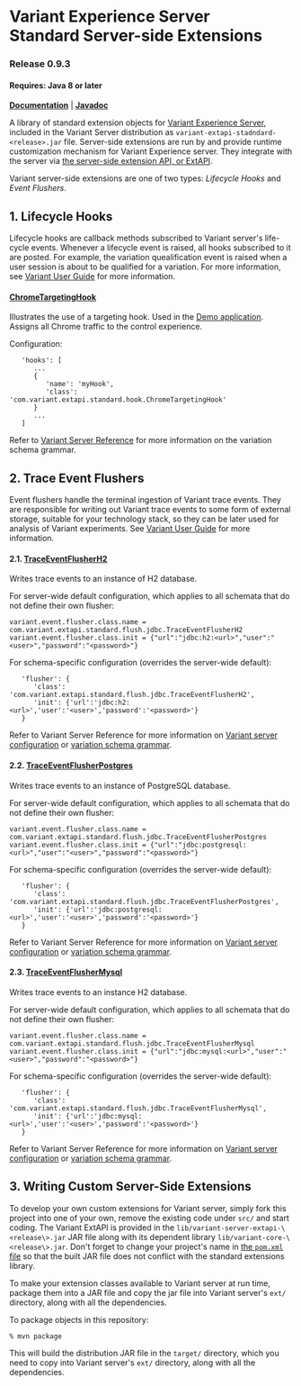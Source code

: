 # Variant Experience Server </br> Standard Server-side Extensions
### Release 0.9.3
#### Requires: Java 8 or later

[__Documentation__](https://www.getvariant.com/resources/docs/0-9/experience-server/reference/#section-4) | [__Javadoc__](https://getvariant.github.io/variant-extapi-standard/)

A library of standard extension objects for [Variant Experience Server](https://www.getvariant.com/resources/docs/0-9/experience-server/user-guide/), included in the Variant Server distribution as `variant-extapi-stadndard-<release>.jar` file. Server-side extensions are run by and provide runtime customization mechanism for Variant Experience server. They integrate with the server via [the server-side extension API, or ExtAPI](https://www.getvariant.com/resources/docs/0-9/experience-server/reference/#section-4).

Variant server-side extensions are one of two types: _Lifecycle Hooks_ and _Event Flushers_. 

## 1. Lifecycle Hooks 
Lifecycle hooks are callback methods subscribed to Variant server's life-cycle events. Whenever a lifecycle event is raised, all hooks subscribed to it are posted.  For example, the variation quealification event is raised when a user session is about to be qualified for a variation. For more information, see [Variant User Guide](https://www.getvariant.com/resources/docs/0-9/experience-server/user-guide/#section-4.7.1) for more information.

#### [ChromeTargetingHook](https://github.com/getvariant/variant-extapi-standard/blob/master/src/main/java/com/variant/extapi/standard/hook/ChromeTargetingHook.java)

Illustrates the use of a targeting hook. Used in the [Demo application](https://github.com/getvariant/variant-java-demo). Assigns all Chrome traffic to the control experience.

Configuration:
```
   'hooks': [
      ...
      {
         'name': 'myHook',
         'class': 'com.variant.extapi.standard.hook.ChromeTargetingHook'
      }
      ...
   ]
```
Refer to [Variant Server Reference](https://www.getvariant.com/resources/docs/0-9/experience-server/reference/#section-3) for more information on the variation schema grammar.

## 2. Trace Event Flushers
Event flushers handle the terminal ingestion of Variant trace events. They are responsible for writing out Variant trace events to some form of external storage, suitable for your technology stack, so they can be later used for analysis of Variant experiments. See [Variant User Guide](https://www.getvariant.com/resources/docs/0-9/experience-server/user-guide/#section-4.7.2) for more information.

#### 2.1. [TraceEventFlusherH2](https://github.com/getvariant/variant-extapi-standard/blob/master/src/main/java/com/variant/extapi/standard/flush/jdbc/TraceEventFlusherH2.java)

Writes trace events to an instance of H2 database.  

For server-wide default configuration, which applies to all schemata that do not define their own flusher:
```
variant.event.flusher.class.name = com.variant.extapi.standard.flush.jdbc.TraceEventFlusherH2
variant.event.flusher.class.init = {"url":"jdbc:h2:<url>","user":"<user>","password":"<password>"}
 ```
For schema-specific configuration (overrides the server-wide default):
```
   'flusher': {
      'class': 'com.variant.extapi.standard.flush.jdbc.TraceEventFlusherH2',
      'init': {'url':'jdbc:h2:<url>','user':'<user>','password':'<password>'}
   }
```

Refer to Variant Server Reference for more information on [Variant server configuration](https://www.getvariant.com/resources/docs/0-9/experience-server/reference/#section-2) or [variation schema grammar](https://www.getvariant.com/resources/docs/0-9/experience-server/reference/#section-3).

#### 2.2. [TraceEventFlusherPostgres](https://github.com/getvariant/variant-extapi-standard/blob/master/src/main/java/com/variant/extapi/standard/flush/jdbc/TraceEventFlusherPostgres.java)

Writes trace events to an instance of PostgreSQL database.  

For server-wide default configuration, which applies to all schemata that do not define their own flusher:
```
variant.event.flusher.class.name = com.variant.extapi.standard.flush.jdbc.TraceEventFlusherPostgres
variant.event.flusher.class.init = {"url":"jdbc:postgresql:<url>","user":"<user>","password":"<password>"}
 ```
 
For schema-specific configuration (overrides the server-wide default):
```
   'flusher': {
      'class': 'com.variant.extapi.standard.flush.jdbc.TraceEventFlusherPostgres',
      'init': {'url':'jdbc:postgresql:<url>','user':'<user>','password':'<password>'}
   }
```

Refer to Variant Server Reference for more information on [Variant server configuration](https://www.getvariant.com/resources/docs/0-9/experience-server/reference/#section-2) or [variation schema grammar](https://www.getvariant.com/resources/docs/0-9/experience-server/reference/#section-3).

#### 2.3. [TraceEventFlusherMysql](https://github.com/getvariant/variant-extapi-standard/blob/master/src/main/java/com/variant/extapi/standard/flush/jdbc/TraceEventFlusherMysql.java)

Writes trace events to an instance H2 database.  

For server-wide default configuration, which applies to all schemata that do not define their own flusher:
```
variant.event.flusher.class.name = com.variant.extapi.standard.flush.jdbc.TraceEventFlusherMysql
variant.event.flusher.class.init = {"url":"jdbc:mysql:<url>","user":"<user>","password":"<password>"}
 ```
 
For schema-specific configuration (overrides the server-wide default):
```
   'flusher': {
      'class': 'com.variant.extapi.standard.flush.jdbc.TraceEventFlusherMysql',
      'init': {'url':'jdbc:mysql:<url>','user':'<user>','password':'<password>'}
   }
```

Refer to Variant Server Reference for more information on [Variant server configuration](https://www.getvariant.com/resources/docs/0-9/experience-server/reference/#section-2) or [variation schema grammar](https://www.getvariant.com/resources/docs/0-9/experience-server/reference/#section-3).

## 3. Writing Custom Server-Side Extensions

To develop your own custom extensions for Variant server, simply fork this project into one of your own, remove the existing code under `src/` and start coding. The Variant ExtAPI is provided in the `lib/variant-server-extapi-\<release\>.jar` JAR file along with its dependent library `lib/variant-core-\<release\>.jar`. Don't forget to change your project's name in [the `pom.xml` file](https://github.com/getvariant/variant-extapi-standard/blob/ae759f27237413bd86472e209514ac5b7a8efa66/pom.xml#L18-L22) so that the built JAR file does not conflict with the standard extensions library.

To make your extension classes available to Variant server at run time, package them into a JAR file and copy the jar file into Variant server's `ext/` directory, along with all the dependencies.

To package objects in this repository:

```
% mvn package
```

This will build the distribution JAR file in the `target/` directory, which you need to copy into Variant server's `ext/` directory, along with all the dependencies.

